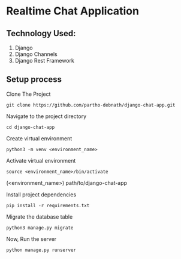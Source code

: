 # Realtime Chat Application 

## Technology Used:
1. Django
2. Django Channels
3. Django Rest Framework

## Setup process 

Clone The Project

    git clone https://github.com/partho-debnath/django-chat-app.git

Navigate to the project directory

    cd django-chat-app

Create virtual environment

    python3 -m venv <environment_name>

Activate virtual environment

    source <environment_name>/bin/activate

(<environment_name>) path/to/django-chat-app

Install project dependencies

    pip install -r requirements.txt

Migrate the database table

    python3 manage.py migrate

Now, Run the server

    python manage.py runserver
